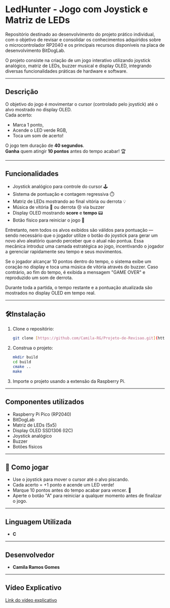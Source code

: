 # LedHunter - Jogo com Joystick e Matriz de LEDs

Repositório destinado ao desenvolvimento do projeto prático individual, com o objetivo de revisar e consolidar os conhecimentos adquiridos sobre o microcontrolador RP2040 e os principais recursos disponíveis na placa de desenvolvimento BitDogLab.

O projeto consiste na criação de um jogo interativo utilizando joystick analógico, matriz de LEDs, buzzer musical e display OLED, integrando diversas funcionalidades práticas de hardware e software.

---

## Descrição

O objetivo do jogo é movimentar o cursor (controlado pelo joystick) até o alvo mostrado no display OLED.  
Cada acerto:
- Marca 1 ponto,
- Acende o LED verde RGB,
- Toca um som de acerto!

O jogo tem duração de **40 segundos**.  
**Ganha** quem atingir **10 pontos** antes do tempo acabar! 🏆

---

##  Funcionalidades
- Joystick analógico para controle do cursor 🕹️
- Sistema de pontuação e contagem regressiva ⏱️
- Matriz de LEDs mostrando ao final vitória ou derrota 💡
- Música de vitória 🎵 ou derrota 😢 via buzzer
- Display OLED mostrando **score** e **tempo** 📟
- Botão físico para reiniciar o jogo 🔄
  
Entretanto, nem todos os alvos exibidos são válidos para pontuação — sendo necessário que o jogador utilize o botão do joystick para gerar um novo alvo aleatório quando perceber que o atual não pontua.
Essa mecânica introduz uma camada estratégica ao jogo, incentivando o jogador a gerenciar rapidamente seu tempo e seus movimentos.

Se o jogador alcançar 10 pontos dentro do tempo, o sistema exibe um coração no display e toca uma música de vitória através do buzzer.
Caso contrário, ao fim do tempo, é exibida a mensagem "GAME OVER" e reproduzido um som de derrota.

Durante toda a partida, o tempo restante e a pontuação atualizada são mostrados no display OLED em tempo real.

---

## 🛠Instalação

1. Clone o repositório:
   ```bash
   git clone [https://github.com/Camila-RG/Projeto-de-Revisao.git](https://github.com/Camila-RG/Projeto-Integrado.git)
   ```

2. Construa o projeto:
   ```bash
   mkdir build
   cd build
   cmake ..
   make
   ```

3. Importe o projeto usando a extensão da Raspberry Pi.

---

## Componentes utilizados
- Raspberry Pi Pico (RP2040)
- BitDogLab
- Matriz de LEDs (5x5)
- Display OLED SSD1306 (I2C)
- Joystick analógico
- Buzzer
- Botões físicos

---

## 🎯 Como jogar

- Use o joystick para mover o cursor até o alvo piscando.
- Cada acerto = +1 ponto e acende um LED verde!
- Marque 10 pontos antes do tempo acabar para vencer. 🎉
- Aperte o botão "A" para reiniciar a qualquer momento antes de finalizar o jogo.

---

##  Linguagem Utilizada

- **C**

---

##  Desenvolvedor

- **Camila Ramos Gomes**

---

## Vídeo Explicativo
[Link do vídeo explicativo](https://drive.google.com/drive/folders/1H8pYX1uahgJAr60E5vb3V_4VGKynUMVj)

